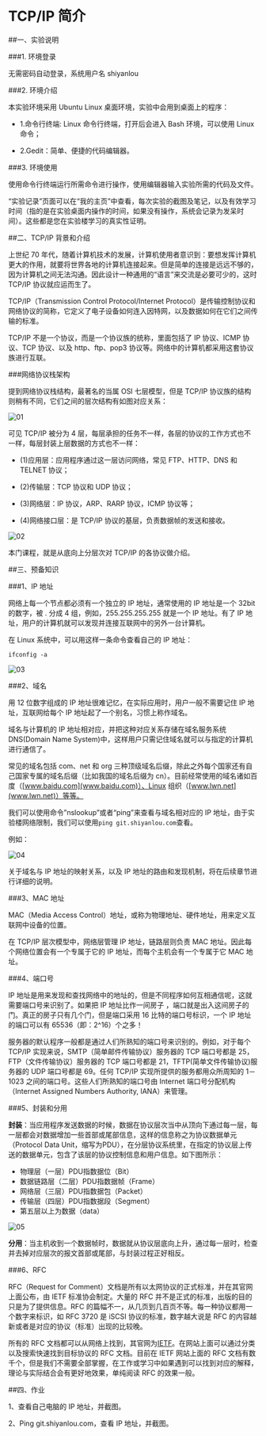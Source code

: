 # TCP/IP 简介


##一、实验说明

###1. 环境登录

无需密码自动登录，系统用户名 shiyanlou

###2. 环境介绍

本实验环境采用 Ubuntu Linux 桌面环境，实验中会用到桌面上的程序：

- 1.命令行终端: Linux 命令行终端，打开后会进入 Bash 环境，可以使用 Linux 命令；

- 2.Gedit：简单、便捷的代码编辑器。

###3. 环境使用

使用命令行终端运行所需命令进行操作，使用编辑器输入实验所需的代码及文件。


“实验记录”页面可以在“我的主页”中查看，每次实验的截图及笔记，以及有效学习时间（指的是在实验桌面内操作的时间，如果没有操作，系统会记录为发呆时间）。这些都是您在实验楼学习的真实性证明。


##二、TCP/IP 背景和介绍

上世纪 70 年代，随着计算机技术的发展，计算机使用者意识到：要想发挥计算机更大的作用，就要将世界各地的计算机连接起来。但是简单的连接是远远不够的，因为计算机之间无法沟通。因此设计一种通用的“语言”来交流是必要可少的，这时 TCP/IP 协议就应运而生了。

TCP/IP（Transmission Control Protocol/Internet Protocol）是传输控制协议和网络协议的简称，它定义了电子设备如何连入因特网，以及数据如何在它们之间传输的标准。

TCP/IP 不是一个协议，而是一个协议族的统称，里面包括了 IP 协议、ICMP 协议、TCP 协议、以及 http、ftp、pop3 协议等。网络中的计算机都采用这套协议族进行互联。

###网络协议栈架构

提到网络协议栈结构，最著名的当属 OSI 七层模型，但是 TCP/IP 协议族的结构则稍有不同，它们之间的层次结构有如图对应关系：

![01](https://dn-anything-about-doc.qbox.me/TCP_IP/TCP-1-01.png)

可见 TCP/IP 被分为 4 层，每层承担的任务不一样，各层的协议的工作方式也不一样，每层封装上层数据的方式也不一样：

- (1)应用层：应用程序通过这一层访问网络，常见 FTP、HTTP、DNS 和 TELNET 协议；

- (2)传输层：TCP 协议和 UDP 协议；

- (3)网络层：IP 协议，ARP、RARP 协议，ICMP 协议等；

- (4)网络接口层：是 TCP/IP 协议的基层，负责数据帧的发送和接收。

![02](https://dn-anything-about-doc.qbox.me/TCP_IP/TCP-1-02.png/logoblackfont)

本门课程，就是从底向上分层次对 TCP/IP 的各协议做介绍。


##三、预备知识

###1、IP 地址

网络上每一个节点都必须有一个独立的 IP 地址，通常使用的 IP 地址是一个 32bit 的数字，被 . 分成 4 组，例如，255.255.255.255 就是一个 IP 地址。有了 IP 地址，用户的计算机就可以发现并连接互联网中的另外一台计算机。

在 Linux 系统中，可以用这样一条命令查看自己的 IP 地址：

```
ifconfig -a
```

![03](https://dn-anything-about-doc.qbox.me/TCP_IP/TCP-1-03.png/logoblackfont)

###2、域名

用 12 位数字组成的 IP 地址很难记忆，在实际应用时，用户一般不需要记住 IP 地址，互联网给每个 IP 地址起了一个别名，习惯上称作域名。

域名与计算机的 IP 地址相对应，并把这种对应关系存储在域名服务系统 DNS(Domain Name System)中，这样用户只需记住域名就可以与指定的计算机进行通信了。

常见的域名包括 com、net 和 org 三种顶级域名后缀，除此之外每个国家还有自己国家专属的域名后缀（比如我国的域名后缀为 cn）。目前经常使用的域名诸如百度（[www.baidu.com](www.baidu.com)）、Linux 组织（[www.lwn.net](www.lwn.net)）等等。

我们可以使用命令”nslookup”或者“ping”来查看与域名相对应的 IP 地址，由于实验楼网络限制，我们可以使用`ping git.shiyanlou.com`查看。

例如：

![04](https://dn-anything-about-doc.qbox.me/TCP_IP/TCP-1-04.png/logoblackfont)

关于域名与 IP 地址的映射关系，以及 IP 地址的路由和发现机制，将在后续章节进行详细的说明。

###3、MAC 地址

MAC（Media Access Control）地址，或称为物理地址、硬件地址，用来定义互联网中设备的位置。

在 TCP/IP 层次模型中，网络层管理 IP 地址，链路层则负责 MAC 地址。因此每个网络位置会有一个专属于它的 IP 地址，而每个主机会有一个专属于它 MAC 地址。

###4、端口号

IP 地址是用来发现和查找网络中的地址的，但是不同程序如何互相通信呢，这就需要端口号来识别了。如果把 IP 地址比作一间房子 ，端口就是出入这间房子的门。真正的房子只有几个门，但是端口采用 16 比特的端口号标识，一个 IP 地址的端口可以有 65536（即：2^16）个之多！

服务器的默认程序一般都是通过人们所熟知的端口号来识别的。例如，对于每个 TCP/IP 实现来说，SMTP（简单邮件传输协议）服务器的 TCP 端口号都是 25，FTP（文件传输协议）服务器的 TCP 端口号都是 21，TFTP(简单文件传输协议)服务器的 UDP 端口号都是 69。任何 TCP/IP 实现所提供的服务都用众所周知的 1－1023 之间的端口号。这些人们所熟知的端口号由 Internet 端口号分配机构（Internet Assigned Numbers Authority, IANA）来管理。

###5、封装和分用

**封装**：当应用程序发送数据的时候，数据在协议层次当中从顶向下通过每一层，每一层都会对数据增加一些首部或尾部信息，这样的信息称之为协议数据单元（Protocol Data Unit，缩写为PDU），在分层协议系统里，在指定的协议层上传送的数据单元，包含了该层的协议控制信息和用户信息。如下图所示：

- 物理层（一层）PDU指数据位（Bit）
- 数据链路层（二层）PDU指数据帧（Frame）
- 网络层（三层）PDU指数据包（Packet）
- 传输层（四层）PDU指数据段（Segment）
- 第五层以上为数据（data）

![05](https://dn-anything-about-doc.qbox.me/TCP_IP/TCP-1-05.png/logoblackfont)

**分用**：当主机收到一个数据帧时，数据就从协议层底向上升，通过每一层时，检查并去掉对应层次的报文首部或尾部，与封装过程正好相反。

###6、RFC

RFC（Request for Comment）文档是所有以太网协议的正式标准，并在其官网上面公布，由 IETF 标准协会制定。大量的 RFC 并不是正式的标准，出版的目的只是为了提供信息。RFC 的篇幅不一，从几页到几百页不等。每一种协议都用一个数字来标识，如 RFC 3720 是 iSCSI 协议的标准，数字越大说是 RFC 的内容越新或者是对应的协议（标准）出现的比较晚。

所有的 RFC 文档都可以从网络上找到，其官网为[IETF](http://www.ietf.org/)。在网站上面可以通过分类以及搜索快速找到目标协议的 RFC 文档。目前在 IETF 网站上面的 RFC 文档有数千个，但是我们不需要全部掌握，在工作或学习中如果遇到可以找到对应的解释，理论与实际结合会有更好地效果，单纯阅读 RFC 的效果一般。


##四、作业

1、查看自己电脑的 IP 地址，并截图。

2、Ping git.shiyanlou.com，查看 IP 地址，并截图。

